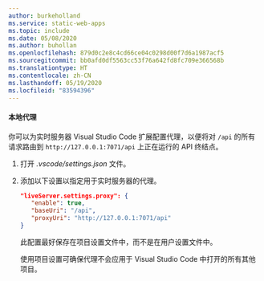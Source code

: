 ```yaml
---
author: burkeholland
ms.service: static-web-apps
ms.topic: include
ms.date: 05/08/2020
ms.author: buhollan
ms.openlocfilehash: 879d0c2e8c4cd66ce04c0298d00f7d6a1987acf5
ms.sourcegitcommit: bb0afd0df5563cc53f76a642fd8fc709e366568b
ms.translationtype: HT
ms.contentlocale: zh-CN
ms.lasthandoff: 05/19/2020
ms.locfileid: "83594396"
---
```

#### <a name="local-proxy"></a>本地代理

你可以为实时服务器 Visual Studio Code 扩展配置代理，以便将对 `/api` 的所有请求路由到 `http://127.0.0.1:7071/api` 上正在运行的 API 终结点。

1. 打开 _.vscode/settings.json_ 文件。

1. 添加以下设置以指定用于实时服务器的代理。

   ```json
   "liveServer.settings.proxy": {
      "enable": true,
      "baseUri": "/api",
      "proxyUri": "http://127.0.0.1:7071/api"
   }
   ```

   此配置最好保存在项目设置文件中，而不是在用户设置文件中。

   使用项目设置可确保代理不会应用于 Visual Studio Code 中打开的所有其他项目。
